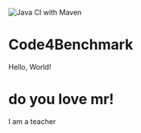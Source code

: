 ![Java CI with Maven](https://github.com/dreaminplus/Code4Benchmark/workflows/Java%20CI%20with%20Maven/badge.svg)
# Code4Benchmark



Hello, World!





# do you love mr!

I am a teacher
